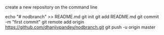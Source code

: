 create a new repository on the command line

echo "# nodbranch" >> README.md
git init
git add README.md
git commit -m "first commit"
git remote add origin https://github.com/dhanjivpandey/nodbranch.git
git push -u origin master